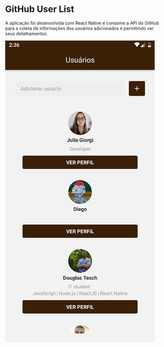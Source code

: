 <h1>GitHub User List</h1>

<p>A aplicação foi desenvolvida com React Native e consome a API do GitHub para a coleta de informações dos usuários adicionados e permitindo ver seus detalhamentos.</p>

![inicial](./prints/inicio.png)

